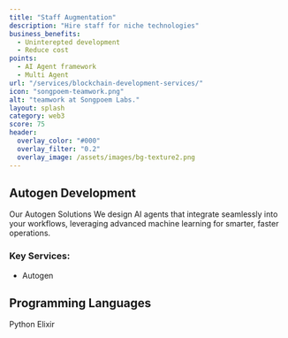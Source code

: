 ```yaml
---
title: "Staff Augmentation"
description: "Hire staff for niche technologies"
business_benefits:
  - Uninterepted development
  - Reduce cost
points:
  - AI Agent framework
  - Multi Agent
url: "/services/blockchain-development-services/"
icon: "songpoem-teamwork.png"
alt: "teamwork at Songpoem Labs."
layout: splash
category: web3
score: 75
header:
  overlay_color: "#000"
  overlay_filter: "0.2"
  overlay_image: /assets/images/bg-texture2.png
---
```

## Autogen Development

Our Autogen Solutions
We design AI agents that integrate seamlessly into your workflows, leveraging advanced machine learning for smarter, faster operations.

### Key Services:
- Autogen

## Programming Languages
Python
Elixir